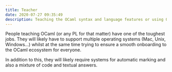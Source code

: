 ```yaml
---
title: Teacher
date: 2020-07-27 09:35:49
description: Teaching the OCaml syntax and language features or using OCaml to teach other CS principles.
---
```


People teaching OCaml (or any PL for that matter) have one of the toughest jobs. They will likely have to support multiple operating systems (Mac, Unix, Windows...) whilst at the same time trying to ensure a smooth onboarding to the OCaml ecosystem for everyone. 

In addition to this, they will likely require systems for automatic marking and also a mixture of code and textual answers. 